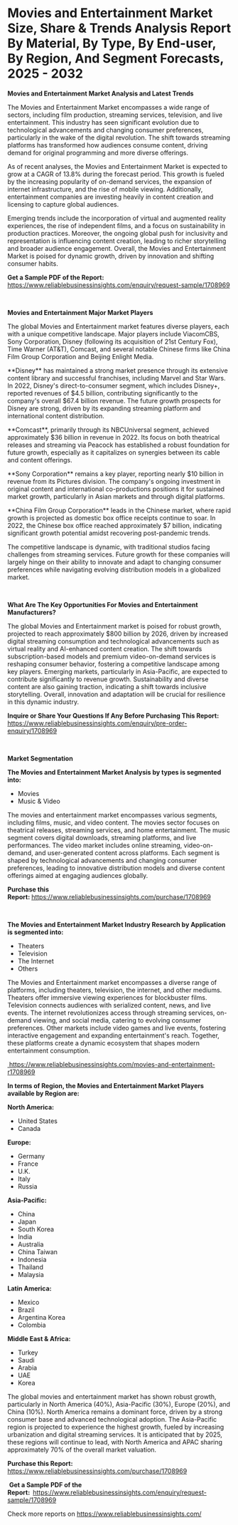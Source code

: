 <p><h1>Movies and Entertainment Market Size, Share & Trends Analysis Report By Material, By Type, By End-user, By Region, And Segment Forecasts, 2025 - 2032</h1></p><p><strong>Movies and Entertainment Market Analysis and Latest Trends</strong></p>
<p><p>The Movies and Entertainment Market encompasses a wide range of sectors, including film production, streaming services, television, and live entertainment. This industry has seen significant evolution due to technological advancements and changing consumer preferences, particularly in the wake of the digital revolution. The shift towards streaming platforms has transformed how audiences consume content, driving demand for original programming and more diverse offerings. </p><p>As of recent analyses, the Movies and Entertainment Market is expected to grow at a CAGR of 13.8% during the forecast period. This growth is fueled by the increasing popularity of on-demand services, the expansion of internet infrastructure, and the rise of mobile viewing. Additionally, entertainment companies are investing heavily in content creation and licensing to capture global audiences. </p><p>Emerging trends include the incorporation of virtual and augmented reality experiences, the rise of independent films, and a focus on sustainability in production practices. Moreover, the ongoing global push for inclusivity and representation is influencing content creation, leading to richer storytelling and broader audience engagement. Overall, the Movies and Entertainment Market is poised for dynamic growth, driven by innovation and shifting consumer habits.</p></p>
<p><strong>Get a Sample PDF of the Report:&nbsp;</strong> <a href="https://www.reliablebusinessinsights.com/enquiry/request-sample/1708969?utm_campaign=3105&utm_medium=2&utm_source=Github&utm_content=ia&utm_term=09032025&utm_id=movies-and-entertainment">https://www.reliablebusinessinsights.com/enquiry/request-sample/1708969</a></p>
<p>&nbsp;</p>
<p><strong>Movies and Entertainment Major Market Players</strong></p>
<p><p>The global Movies and Entertainment market features diverse players, each with a unique competitive landscape. Major players include ViacomCBS, Sony Corporation, Disney (following its acquisition of 21st Century Fox), Time Warner (AT&T), Comcast, and several notable Chinese firms like China Film Group Corporation and Beijing Enlight Media.</p><p>**Disney** has maintained a strong market presence through its extensive content library and successful franchises, including Marvel and Star Wars. In 2022, Disney's direct-to-consumer segment, which includes Disney+, reported revenues of $4.5 billion, contributing significantly to the company's overall $67.4 billion revenue. The future growth prospects for Disney are strong, driven by its expanding streaming platform and international content distribution.</p><p>**Comcast**, primarily through its NBCUniversal segment, achieved approximately $36 billion in revenue in 2022. Its focus on both theatrical releases and streaming via Peacock has established a robust foundation for future growth, especially as it capitalizes on synergies between its cable and content offerings. </p><p>**Sony Corporation** remains a key player, reporting nearly $10 billion in revenue from its Pictures division. The company's ongoing investment in original content and international co-productions positions it for sustained market growth, particularly in Asian markets and through digital platforms.</p><p>**China Film Group Corporation** leads in the Chinese market, where rapid growth is projected as domestic box office receipts continue to soar. In 2022, the Chinese box office reached approximately $7 billion, indicating significant growth potential amidst recovering post-pandemic trends.</p><p>The competitive landscape is dynamic, with traditional studios facing challenges from streaming services. Future growth for these companies will largely hinge on their ability to innovate and adapt to changing consumer preferences while navigating evolving distribution models in a globalized market.</p></p>
<p>&nbsp;</p>
<p><strong>What Are The Key Opportunities For Movies and Entertainment Manufacturers?</strong></p>
<p><p>The global Movies and Entertainment market is poised for robust growth, projected to reach approximately $800 billion by 2026, driven by increased digital streaming consumption and technological advancements such as virtual reality and AI-enhanced content creation. The shift towards subscription-based models and premium video-on-demand services is reshaping consumer behavior, fostering a competitive landscape among key players. Emerging markets, particularly in Asia-Pacific, are expected to contribute significantly to revenue growth. Sustainability and diverse content are also gaining traction, indicating a shift towards inclusive storytelling. Overall, innovation and adaptation will be crucial for resilience in this dynamic industry.</p></p>
<p><strong>Inquire or Share Your Questions If Any Before Purchasing This Report:</strong> <a href="https://www.reliablebusinessinsights.com/enquiry/pre-order-enquiry/1708969?utm_campaign=3105&utm_medium=2&utm_source=Github&utm_content=ia&utm_term=09032025&utm_id=movies-and-entertainment">https://www.reliablebusinessinsights.com/enquiry/pre-order-enquiry/1708969</a></p>
<p>&nbsp;</p>
<p><strong>Market Segmentation</strong></p>
<p><strong>The Movies and Entertainment Market Analysis by types is segmented into:</strong></p>
<p><ul><li>Movies</li><li>Music & Video</li></ul></p>
<p><p>The movies and entertainment market encompasses various segments, including films, music, and video content. The movies sector focuses on theatrical releases, streaming services, and home entertainment. The music segment covers digital downloads, streaming platforms, and live performances. The video market includes online streaming, video-on-demand, and user-generated content across platforms. Each segment is shaped by technological advancements and changing consumer preferences, leading to innovative distribution models and diverse content offerings aimed at engaging audiences globally.</p></p>
<p><strong>Purchase this Report:&nbsp;</strong><a href="https://www.reliablebusinessinsights.com/purchase/1708969?utm_campaign=3105&utm_medium=2&utm_source=Github&utm_content=ia&utm_term=09032025&utm_id=movies-and-entertainment">https://www.reliablebusinessinsights.com/purchase/1708969</a></p>
<p>&nbsp;</p>
<p><strong>The Movies and Entertainment Market Industry Research by Application is segmented into:</strong></p>
<p><ul><li>Theaters</li><li>Television</li><li>The Internet</li><li>Others</li></ul></p>
<p><p>The Movies and Entertainment market encompasses a diverse range of platforms, including theaters, television, the internet, and other mediums. Theaters offer immersive viewing experiences for blockbuster films. Television connects audiences with serialized content, news, and live events. The internet revolutionizes access through streaming services, on-demand viewing, and social media, catering to evolving consumer preferences. Other markets include video games and live events, fostering interactive engagement and expanding entertainment's reach. Together, these platforms create a dynamic ecosystem that shapes modern entertainment consumption.</p></p>
<p><a href="https://www.reliablebusinessinsights.com/movies-and-entertainment-r1708969?utm_campaign=3105&utm_medium=2&utm_source=Github&utm_content=ia&utm_term=09032025&utm_id=movies-and-entertainment">&nbsp;https://www.reliablebusinessinsights.com/movies-and-entertainment-r1708969</a></p>
<p><strong>In terms of Region, the Movies and Entertainment Market Players available by Region are:</strong></p>
<p>
    <p> <strong> North America: </strong>
        <ul>
            <li>United States</li>
            <li>Canada</li>
        </ul>
        </p> 
    <p> <strong> Europe: </strong>
        <ul>
            <li>Germany</li>
            <li>France</li>
            <li>U.K.</li>
            <li>Italy</li>
            <li>Russia</li>
        </ul>
        </p> 
    <p> <strong> Asia-Pacific: </strong>
        <ul>
            <li>China</li>
            <li>Japan</li>
            <li>South Korea</li>
            <li>India</li>
            <li>Australia</li>
            <li>China Taiwan</li>
            <li>Indonesia</li>
            <li>Thailand</li>
            <li>Malaysia</li>
        </ul>
        </p> 
    <p> <strong> Latin America: </strong>
        <ul>
            <li>Mexico</li>
            <li>Brazil</li>
            <li>Argentina Korea</li>
            <li>Colombia</li>
        </ul>
        </p> 
    <p> <strong> Middle East & Africa: </strong>
        <ul>
            <li>Turkey</li>
            <li>Saudi</li>
            <li>Arabia</li>
            <li>UAE</li>
            <li>Korea</li>
        </ul>
    </p>
    </p>
<p><p>The global movies and entertainment market has shown robust growth, particularly in North America (40%), Asia-Pacific (30%), Europe (20%), and China (10%). North America remains a dominant force, driven by a strong consumer base and advanced technological adoption. The Asia-Pacific region is projected to experience the highest growth, fueled by increasing urbanization and digital streaming services. It is anticipated that by 2025, these regions will continue to lead, with North America and APAC sharing approximately 70% of the overall market valuation.</p></p>
<p><strong>Purchase this Report: </strong><a href="https://www.reliablebusinessinsights.com/purchase/1708969?utm_campaign=3105&utm_medium=2&utm_source=Github&utm_content=ia&utm_term=09032025&utm_id=movies-and-entertainment">https://www.reliablebusinessinsights.com/purchase/1708969</a></p>
<p>&nbsp;<strong>Get a Sample PDF of the Report:&nbsp;&nbsp;</strong><a href="https://www.reliablebusinessinsights.com/enquiry/request-sample/1708969?utm_campaign=3105&utm_medium=2&utm_source=Github&utm_content=ia&utm_term=09032025&utm_id=movies-and-entertainment">https://www.reliablebusinessinsights.com/enquiry/request-sample/1708969</a></p>
<p><strong></strong></p>
<p>Check more reports on <a href="https://www.reliablebusinessinsights.com/?utm_campaign=3105&utm_medium=2&utm_source=Github&utm_content=ia&utm_term=09032025&utm_id=movies-and-entertainment">https://www.reliablebusinessinsights.com/</a></p>